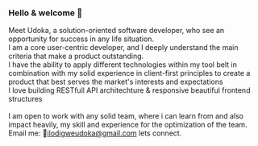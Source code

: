 ### Hello & welcome 👋

  Meet Udoka, a solution-oriented software developer, who see an opportunity for success in any life situation. 
<br>
  I am a core user-centric developer, and I deeply understand the main criteria that make a product outstanding.
<br>
  I have the ability to apply different technologies within my tool belt in combination with my solid experience in client-first principles to create a product that best serves the market's interests and expectations
  <br>
  I love building RESTfull API architechture & responsive beautiful frontend structures
  <br>
  <br>
  I am open to work with any solid team, where i can learn from and also impact heavily, my skill and experience for the optimization of the team. Email me: :email:ilodigweudoka@gmail.com  lets connect.


